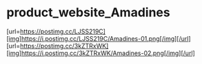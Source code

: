 # product_website_Amadines
[url=https://postimg.cc/LJSS219C][img]https://i.postimg.cc/LJSS219C/Amadines-01.png[/img][/url]
[url=https://postimg.cc/3kZTRxWK][img]https://i.postimg.cc/3kZTRxWK/Amadines-02.png[/img][/url]
